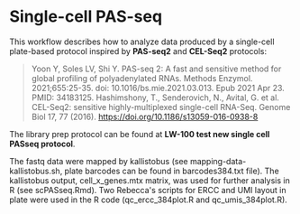 # Single-cell PAS-seq

This workflow describes how to analyze data produced by a single-cell plate-based protocol inspired by **PAS-seq2** and **CEL-Seq2** protocols:
> Yoon Y, Soles LV, Shi Y. PAS-seq 2: A fast and sensitive method for global profiling of polyadenylated RNAs. Methods Enzymol. 2021;655:25-35. doi: 10.1016/bs.mie.2021.03.013. Epub 2021 Apr 23. PMID: 34183125.
> Hashimshony, T., Senderovich, N., Avital, G. et al. CEL-Seq2: sensitive highly-multiplexed single-cell RNA-Seq. Genome Biol 17, 77 (2016). https://doi.org/10.1186/s13059-016-0938-8

The library prep protocol can be found at **LW-100 test new single cell PASseq protocol**.

The fastq data were mapped by kallistobus (see mapping-data-kallistobus.sh, plate barcodes can be found in barcodes384.txt file). 
The kallistobus output, cell_x_genes.mtx matrix, was used for further analysis in R (see scPASseq.Rmd). Two Rebecca's scripts for ERCC and UMI layout in plate were used in the R code (qc_ercc_384plot.R and qc_umis_384plot.R).
